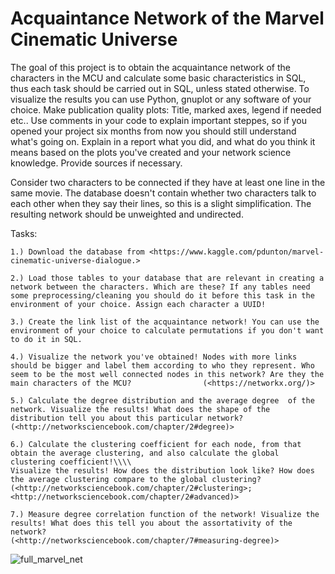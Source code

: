 # Acquaintance Network of the Marvel Cinematic Universe

The goal of this project is to obtain the acquaintance network of the characters in the MCU and calculate some basic characteristics in SQL, thus each task should be carried out in SQL, unless stated otherwise. To visualize the results you can use Python, gnuplot or any software of your choice. Make publication quality plots: Title, marked axes, legend if needed etc.. Use comments in your code to explain important steppes, so if you opened your project six months from now you should still understand what's going on. Explain in a report what you did, and what do you think it means based on the plots you've created and your network science knowledge. Provide sources if necessary.

Consider two characters to be connected if they have at least one line in the same movie. The database doesn't contain whether two characters talk to each other when they say their lines, so this is a slight simplification. The resulting network should be unweighted and undirected.

Tasks:

    1.) Download the database from <https://www.kaggle.com/pdunton/marvel-cinematic-universe-dialogue.>

    2.) Load those tables to your database that are relevant in creating a network between the characters. Which are these? If any tables need some preprocessing/cleaning you should do it before this task in the environment of your choice. Assign each character a UUID!

    3.) Create the link list of the acquaintance network! You can use the environment of your choice to calculate permutations if you don't want to do it in SQL.

    4.) Visualize the network you've obtained! Nodes with more links should be bigger and label them according to who they represent. Who seem to be the most well connected nodes in this network? Are they the main characters of the MCU?                (<https://networkx.org/)>

    5.) Calculate the degree distribution and the average degree  of the network. Visualize the results! What does the shape of the distribution tell you about this particular network?                (<http://networksciencebook.com/chapter/2#degree)>

    6.) Calculate the clustering coefficient for each node, from that obtain the average clustering, and also calculate the global clustering coefficient!\\\\
    Visualize the results! How does the distribution look like? How does the average clustering compare to the global clustering?                (<http://networksciencebook.com/chapter/2#clustering>; <http://networksciencebook.com/chapter/2#advanced)>

    7.) Measure degree correlation function of the network! Visualize the results! What does this tell you about the assortativity of the network?                (<http://networksciencebook.com/chapter/7#measuring-degree)>

![full_marvel_net](https://github.com/dbenc/mcu_network/assets/40838667/6259e081-199b-47e6-b707-6b73c7643dc1)
